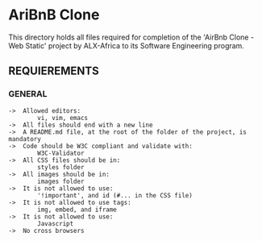 # AriBnB Clone

This directory holds all files required for completion of the 'AirBnb Clone - Web Static' project by ALX-Africa to its Software Engineering program.

## REQUIEREMENTS

### GENERAL

	->	Allowed editors:
			vi, vim, emacs
	->	All files should end with a new line
	->	A README.md file, at the root of the folder of the project, is mandatory
	->	Code should be W3C compliant and validate with:
			W3C-Validator
	->	All CSS files should be in:
			styles folder
	->	All images should be in:
			images folder
	->	It is not allowed to use:
			'!important', and id (#... in the CSS file)
	->	It is not allowed to use tags:
			img, embed, and	iframe
	->	It is not allowed to use:
			Javascript
	->	No cross browsers
